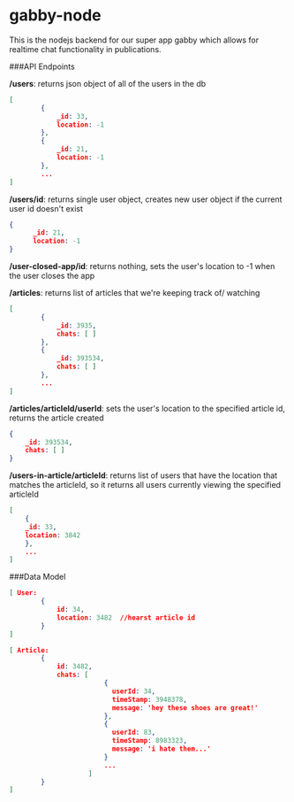 gabby-node
==========

This is the nodejs backend for our super app gabby which allows for realtime chat functionality in publications.

###API Endpoints

**/users**: returns json object of all of the users in the db

```json
[
        {
            _id: 33,
            location: -1
        },
        {
            _id: 21,
            location: -1
        },
        ...
]
```

**/users/id**: returns single user object, creates new user object if the current user id doesn't exist

```json
{
      _id: 21,
      location: -1
}
```

**/user-closed-app/id**: returns nothing, sets the user's location to -1 when the user closes the app

**/articles**: returns list of articles that we're keeping track of/ watching

```json
[
        {
            _id: 3935,
            chats: [ ]
        },
        {
            _id: 393534,
            chats: [ ]
        },
        ...
]
```

**/articles/articleId/userId**: sets the user's location to the specified article id, returns the article created

```json
{
    _id: 393534,
    chats: [ ]
}
```

**/users-in-article/articleId**: returns list of users that have the location that matches the articleId, so it returns all users currently viewing the specified articleId

```json
[
    {
    _id: 33,
    location: 3842
    },
    ...
]
```



###Data Model

```json
[ User: 
        {  
            id: 34,  
            location: 3482  //hearst article id
        }
]
```

```json
[ Article: 
        {  
            id: 3482,  
            chats: [
                        { 
                          userId: 34,
                          timeStamp: 3948378,
                          message: 'hey these shoes are great!'
                        },
                        { 
                          userId: 83,
                          timeStamp: 8983323,
                          message: 'i hate them...'
                        }
                        ...
                    ]
        }
]
```